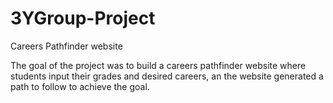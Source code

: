 # 3YGroup-Project
Careers Pathfinder website

The goal of the project was to build a careers pathfinder website where students input their grades and desired careers, an the website generated a path to follow to achieve the goal.
